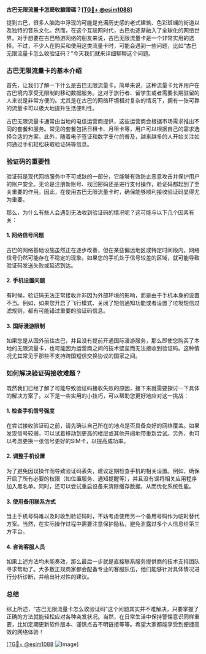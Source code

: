 **古巴无限流量卡怎麽收驗證碼？[[TG💪+ @esim1088](https://t.me/s/esim1088)]**

提到古巴，很多人脑海中浮现的可能是充满历史感的老式建筑、色彩斑斓的街道以及独特的音乐文化。然而，在这个互联网时代，古巴也逐渐融入了全球化的网络世界。对于想要在古巴畅游网络的朋友来说，古巴无限流量卡是一个非常实用的选择。不过，不少人在购买和使用这类流量卡时，可能会遇到一些问题，比如“古巴无限流量卡怎么收验证码？”今天我们就来详细聊聊这个问题。

### 古巴无限流量卡的基本介绍

首先，让我们了解一下什么是古巴无限流量卡。简单来说，这种流量卡允许用户在古巴境内享受无限制的移动数据服务。这对于旅行者、留学生或者需要长期驻留的人来说是非常方便的。尤其是在古巴的网络环境相对复杂的情况下，拥有一张可靠的流量卡可以极大地提升生活便利性。

古巴无限流量卡通常由当地的电信运营商提供，这些运营商会根据市场需求推出不同的套餐和服务。常见的套餐包括日租卡、月租卡等，用户可以根据自己的需求选择合适的方案。此外，随着电子签证和数字支付的普及，越来越多的人开始关注如何通过手机轻松获取验证码等信息。

### 验证码的重要性

验证码是现代网络服务中不可或缺的一部分，它能够有效防止恶意攻击并保护用户的账户安全。无论是注册新账号、找回密码还是进行支付操作，验证码都起到了至关重要的作用。因此，在使用古巴无限流量卡时，确保能够顺利接收验证码显得尤为重要。

那么，为什么有些人会遇到无法收到验证码的情况呢？这可能与以下几个因素有关：

#### 1. 网络信号问题
古巴的网络基础设施虽然正在逐步改善，但在某些偏远地区或特定时间段内，网络信号仍然可能存在不稳定的现象。如果您的手机处于信号较差的区域，就可能导致验证码发送失败或延迟到达。

#### 2. 手机设置问题
有时候，验证码无法正常接收并非因为外部环境的影响，而是由于手机本身的设置不当。例如，如果您开启了飞行模式、关闭了短信通知功能或者设置了垃圾短信过滤规则，都有可能错过重要的验证码信息。

#### 3. 国际漫游限制
如果您是从国外前往古巴，并且没有提前开通国际漫游服务，那么即使您购买了本地的无限流量卡，也可能因为运营商之间的技术壁垒而无法接收到验证码。这种情况尤其常见于那些不支持跨国短信交换协议的国家之间。

### 如何解决验证码接收难题？

既然我们已经了解了可能导致验证码接收失败的原因，接下来就需要探讨一下具体的解决方案了。以下是一些实用的小技巧，可以帮助您更好地应对这一挑战：

#### 1. 检查手机信号强度
在尝试接收验证码之前，请先确认自己所在的地点是否具备良好的网络覆盖。如果发现信号较弱，可以试着移动到更高的楼层或其他开阔地带重新尝试。另外，也可以考虑更换一张信号更好的SIM卡，以提高成功率。

#### 2. 调整手机设置
为了避免因误操作而导致验证码丢失，建议定期检查手机的相关设置。例如，确保开启了所有必要的权限（如位置服务、通知提醒等），并且没有误将相关应用程序加入黑名单。同时，还可以尝试重启设备来清除缓存数据，从而优化系统性能。

#### 3. 使用备用联系方式
当主手机号码难以及时收到验证码时，不妨考虑使用另一个备用号码作为临时替代方案。当然，在实际操作过程中需要注意保护隐私，避免泄露过多个人信息给第三方平台。

#### 4. 咨询客服人员
如果上述方法均未能奏效，那么最后一步就是直接联系服务提供商的技术支持团队寻求帮助了。大多数正规商家都会配备专业的客服队伍，他们能够针对具体情况进行分析诊断，并给出针对性的建议。

### 总结

综上所述，“古巴无限流量卡怎么收验证码”这个问题其实并不难解决，只要掌握了正确的方法就能轻松应对各种突发状况。当然，在日常生活中保持警惕意识同样重要，比如定期更新软件版本、谨慎点击不明链接等等。希望大家都能享受到便捷高效的网络体验！

[[TG💪+ @esim1088](https://t.me/s/esim1088) ![Image](https://i.postimg.cc/4NQfJmqS/Snipaste-2025-05-13-00-14-12.png)]